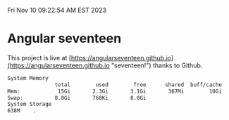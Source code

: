 Fri Nov 10 09:22:54 AM EST 2023

# Angular seventeen


This project is live at [https://angularseventeen.github.io](https://angularseventeen.github.io "seventeen!") thanks to Github.

```bash
System Memory
               total        used        free      shared  buff/cache   available
Mem:            15Gi       2.3Gi       3.1Gi       367Mi        10Gi        13Gi
Swap:          8.0Gi       768Ki       8.0Gi
System Storage
638M	.
